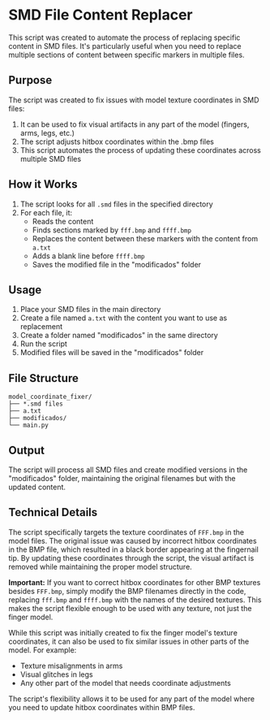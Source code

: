 # SMD File Content Replacer

This script was created to automate the process of replacing specific content in SMD files. It's particularly useful when you need to replace multiple sections of content between specific markers in multiple files.

## Purpose

The script was created to fix issues with model texture coordinates in SMD files:
1. It can be used to fix visual artifacts in any part of the model (fingers, arms, legs, etc.)
2. The script adjusts hitbox coordinates within the .bmp files
3. This script automates the process of updating these coordinates across multiple SMD files

## How it Works

1. The script looks for all `.smd` files in the specified directory
2. For each file, it:
   - Reads the content
   - Finds sections marked by `fff.bmp` and `ffff.bmp`
   - Replaces the content between these markers with the content from `a.txt`
   - Adds a blank line before `ffff.bmp`
   - Saves the modified file in the "modificados" folder

## Usage

1. Place your SMD files in the main directory
2. Create a file named `a.txt` with the content you want to use as replacement
3. Create a folder named "modificados" in the same directory
4. Run the script
5. Modified files will be saved in the "modificados" folder

## File Structure

```
model_coordinate_fixer/
├── *.smd files
├── a.txt
├── modificados/
└── main.py
```

## Output

The script will process all SMD files and create modified versions in the "modificados" folder, maintaining the original filenames but with the updated content.

## Technical Details

The script specifically targets the texture coordinates of `FFF.bmp` in the model files. The original issue was caused by incorrect hitbox coordinates in the BMP file, which resulted in a black border appearing at the fingernail tip. By updating these coordinates through the script, the visual artifact is removed while maintaining the proper model structure.

**Important:** If you want to correct hitbox coordinates for other BMP textures besides `FFF.bmp`, simply modify the BMP filenames directly in the code, replacing `fff.bmp` and `ffff.bmp` with the names of the desired textures. This makes the script flexible enough to be used with any texture, not just the finger model.

While this script was initially created to fix the finger model's texture coordinates, it can also be used to fix similar issues in other parts of the model. For example:
- Texture misalignments in arms
- Visual glitches in legs
- Any other part of the model that needs coordinate adjustments

The script's flexibility allows it to be used for any part of the model where you need to update hitbox coordinates within BMP files.
